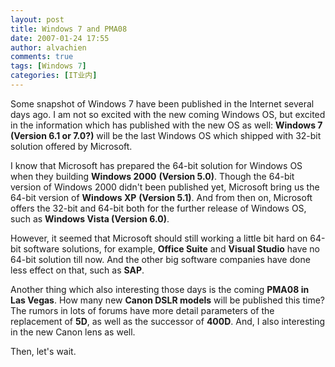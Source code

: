 ```yaml
---
layout: post
title: Windows 7 and PMA08
date: 2007-01-24 17:55
author: alvachien
comments: true
tags: [Windows 7]
categories: [IT业内]
---
```


Some snapshot of Windows 7 have been published in the Internet several days ago. I am not so excited with the new coming Windows OS, but excited in the information which has published with the new OS as well: **Windows 7 (Version 6.1 or 7.0?)** will be the last Windows OS which shipped with 32-bit solution offered by Microsoft.

I know that Microsoft has prepared the 64-bit solution for Windows OS when they building **Windows 2000** **(Version 5.0)**. Though the 64-bit version of Windows 2000 didn't been published yet, Microsoft bring us the 64-bit version of **Windows XP** **(Version 5.1)**. And from then on, Microsoft offers the 32-bit and 64-bit both for the further release of Windows OS, such as **Windows Vista (Version 6.0)**.

However, it seemed that Microsoft should still working a little bit hard on 64-bit software solutions, for example, **Office Suite** and **Visual Studio** have no 64-bit solution till now. And the other big software companies have done less effect on that, such as **SAP**. 

Another thing which also interesting those days is the coming **PMA08 in Las Vegas**. How many new **Canon DSLR models** will be published this time? The rumors in lots of forums have more detail parameters of the replacement of **5D**, as well as the successor of **400D**. And, I also interesting in the new Canon lens as well.

Then, let's wait.

